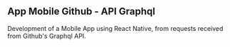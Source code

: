 ## App Mobile Github - API Graphql

Development of a Mobile App using React Native, from requests received from Github's Graphql API.
